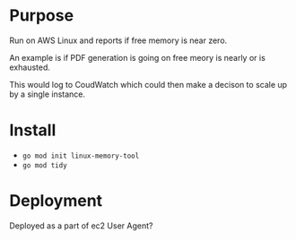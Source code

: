 # Purpose

Run on AWS Linux and reports if free memory is near zero.

An example is if PDF generation is going on free meory is nearly or is exhausted.

This would log to CoudWatch which could then make a decison to scale up by a single instance.

# Install

* ```go mod init linux-memory-tool```
* ```go mod tidy```

# Deployment

Deployed as a part of ec2 User Agent?
